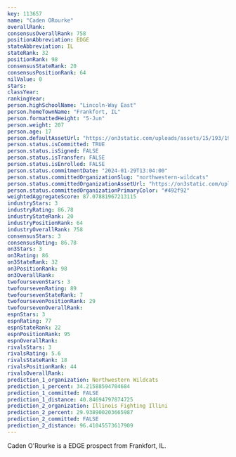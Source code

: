 ```yaml
---
key: 113657
name: "Caden ORourke"
overallRank: 
consensusOverallRank: 758
positionAbbreviation: EDGE
stateAbbreviation: IL
stateRank: 32
positionRank: 98
consensusStateRank: 20
consensusPositionRank: 64
nilValue: 0
stars: 
classYear: 
rankingYear: 
person.highSchoolName: "Lincoln-Way East"
person.homeTownName: "Frankfort, IL"
person.formattedHeight: "5-Jun"
person.weight: 207
person.age: 17
person.defaultAssetUrl: "https://on3static.com/uploads/assets/15/193/193015.jpg"
person.status.isCommitted: TRUE
person.status.isSigned: FALSE
person.status.isTransfer: FALSE
person.status.isEnrolled: FALSE
person.status.commitmentDate: "2024-01-29T13:04:00"
person.status.committedOrganizationSlug: "northwestern-wildcats"
person.status.committedOrganizationAssetUrl: "https://on3static.com/uploads/assets/119/150/150119.svg"
person.status.committedOrganizationPrimaryColor: "#492f92"
weightedAggregateScore: 87.07881967213115
industryStars: 3
industryRating: 86.78
industryStateRank: 20
industryPositionRank: 64
industryOverallRank: 758
consensusStars: 3
consensusRating: 86.78
on3Stars: 3
on3Rating: 86
on3StateRank: 32
on3PositionRank: 98
on3OverallRank: 
twofoursevenStars: 3
twofoursevenRating: 89
twofoursevenStateRank: 7
twofoursevenPositionRank: 29
twofoursevenOverallRank: 
espnStars: 3
espnRating: 77
espnStateRank: 22
espnPositionRank: 95
espnOverallRank: 
rivalsStars: 3
rivalsRating: 5.6
rivalsStateRank: 18
rivalsPositionRank: 44
rivalsOverallRank: 
prediction_1_organization: Northwestern Wildcats
prediction_1_percent: 34.21588594704684
prediction_1_committed: FALSE
prediction_1_distance: 40.84694797874725
prediction_2_organization: Illinois Fighting Illini
prediction_2_percent: 29.938900203665987
prediction_2_committed: FALSE
prediction_2_distance: 96.41045573617909
---
```

Caden O'Rourke is a EDGE prospect from Frankfort, IL.